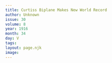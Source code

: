 ```yaml
---
title: Curtiss Biplane Makes New World Record
author: Unknown
issue: 30
volume: 8
year: 1916
month: 34
day: V
tags:
layout: page.njk
image:
---
```

